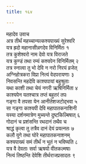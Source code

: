 ```yaml
---
title: १६४

---
```

महादेव उवाच  
अत्र तीर्थं महच्चान्यत्कश्यपाख्यं सुरेश्वरि  
यत्र ह्रदो महानासीन्नगदेव विनिर्मितः १  
तत्र कुशेश्वरो नाम देवो यत्र विराजते  
यत्र कुण्डं तथा रम्यं कश्यपेन विनिर्मितम् २  
तत्र स्नात्वा तु भो देवि न नरो निरयं व्रजेत्  
अग्निहोत्रकरा विप्रा नित्यं वेदपरायणाः ३  
निवसन्ति महदेवि काश्यपायां बहुश्रुताः  
यथा काशी तथा चेयं नगरी ऋषिनिर्मिता ४  
काश्यपेन यतश्चात्र तप्तं बहुतरं तपः  
गङ्गा वै तपसा येन आनीतेशजटोद्भवा ५  
सा गङ्गा काश्यपी देवि महापातकनाशिनी  
यस्या दर्शनमात्रेण मुच्यन्ते दुष्टकिल्बिषात् ६  
गोदानं च प्रशंसन्ति रथदानं तथैव च  
श्राद्धं कृत्वा तु तत्रैव दानं देयं प्रयत्नतः ७  
कलौ युगे तथा घोरे महापातकनाशनम्  
कश्यपाख्यं समं तीर्थं न भूतं न भविष्यति ८  
यत्र वै देवताः सर्वा ऋषयो वीतकल्मषाः  
नित्यं तिष्ठन्ति देवेशि तीर्थराजप्रसादतः ९